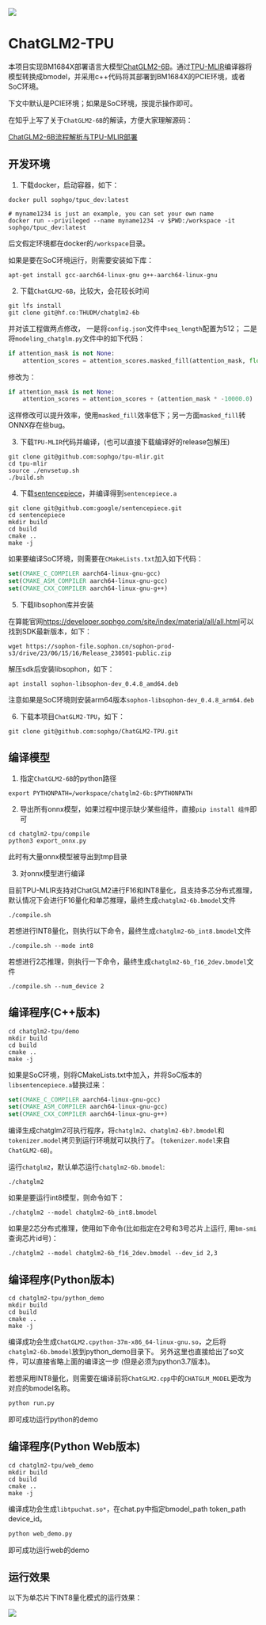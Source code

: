 ![](./assets/sophgo_chip.png)

# ChatGLM2-TPU

本项目实现BM1684X部署语言大模型[ChatGLM2-6B](https://huggingface.co/THUDM/chatglm2-6b)。通过[TPU-MLIR](https://github.com/sophgo/tpu-mlir)编译器将模型转换成bmodel，并采用c++代码将其部署到BM1684X的PCIE环境，或者SoC环境。

下文中默认是PCIE环境；如果是SoC环境，按提示操作即可。

在知乎上写了关于`ChatGLM2-6B`的解读，方便大家理解源码：

[ChatGLM2-6B流程解析与TPU-MLIR部署](https://zhuanlan.zhihu.com/p/641975976)


## 开发环境


1. 下载docker，启动容器，如下：

``` shell
docker pull sophgo/tpuc_dev:latest

# myname1234 is just an example, you can set your own name
docker run --privileged --name myname1234 -v $PWD:/workspace -it sophgo/tpuc_dev:latest
```
后文假定环境都在docker的`/workspace`目录。

如果是要在SoC环境运行，则需要安装如下库：

``` shell
apt-get install gcc-aarch64-linux-gnu g++-aarch64-linux-gnu
```

2. 下载`ChatGLM2-6B`，比较大，会花较长时间

``` shell
git lfs install
git clone git@hf.co:THUDM/chatglm2-6b
```
并对该工程做两点修改，
一是将`config.json`文件中`seq_length`配置为512；
二是将`modeling_chatglm.py`文件中的如下代码：

```python
if attention_mask is not None:
    attention_scores = attention_scores.masked_fill(attention_mask, float("-inf"))
```

修改为：

```python
if attention_mask is not None:
    attention_scores = attention_scores + (attention_mask * -10000.0)
```

这样修改可以提升效率，使用`masked_fill`效率低下；另一方面`masked_fill`转ONNX存在些bug。

3. 下载`TPU-MLIR`代码并编译，(也可以直接下载编译好的release包解压)

``` shell
git clone git@github.com:sophgo/tpu-mlir.git
cd tpu-mlir
source ./envsetup.sh
./build.sh
```

4. 下载[sentencepiece](https://github.com/google/sentencepiece)，并编译得到`sentencepiece.a`

```shell
git clone git@github.com:google/sentencepiece.git
cd sentencepiece
mkdir build
cd build
cmake ..
make -j
```

如果要编译SoC环境，则需要在`CMakeLists.txt`加入如下代码：

```cmake
set(CMAKE_C_COMPILER aarch64-linux-gnu-gcc)
set(CMAKE_ASM_COMPILER aarch64-linux-gnu-gcc)
set(CMAKE_CXX_COMPILER aarch64-linux-gnu-g++)
```

5. 下载libsophon库并安装

在算能官网<https://developer.sophgo.com/site/index/material/all/all.html>可以找到SDK最新版本，如下：

```shell
wget https://sophon-file.sophon.cn/sophon-prod-s3/drive/23/06/15/16/Release_230501-public.zip
```
解压sdk后安装libsophon，如下：

```shell
apt install sophon-libsophon-dev_0.4.8_amd64.deb
```

注意如果是SoC环境则安装arm64版本`sophon-libsophon-dev_0.4.8_arm64.deb`

6. 下载本项目`ChatGLM2-TPU`，如下：

``` shell
git clone git@github.com:sophgo/ChatGLM2-TPU.git
```

## 编译模型

1. 指定`ChatGLM2-6B`的python路径

``` shell
export PYTHONPATH=/workspace/chatglm2-6b:$PYTHONPATH
```

2. 导出所有onnx模型，如果过程中提示缺少某些组件，直接`pip install 组件`即可

``` shell
cd chatglm2-tpu/compile
python3 export_onnx.py
```
此时有大量onnx模型被导出到tmp目录

3. 对onnx模型进行编译

目前TPU-MLIR支持对ChatGLM2进行F16和INT8量化，且支持多芯分布式推理，默认情况下会进行F16量化和单芯推理，最终生成`chatglm2-6b.bmodel`文件

```shell
./compile.sh
```

若想进行INT8量化，则执行以下命令，最终生成`chatglm2-6b_int8.bmodel`文件

```shell
./compile.sh --mode int8
```

若想进行2芯推理，则执行一下命令，最终生成`chatglm2-6b_f16_2dev.bmodel`文件

```shell
./compile.sh --num_device 2
```

## 编译程序(C++版本)

```shell
cd chatglm2-tpu/demo
mkdir build
cd build
cmake ..
make -j
```

如果是SoC环境，则将CMakeLists.txt中加入，并将SoC版本的`libsentencepiece.a`替换过来：

```cmake
set(CMAKE_C_COMPILER aarch64-linux-gnu-gcc)
set(CMAKE_ASM_COMPILER aarch64-linux-gnu-gcc)
set(CMAKE_CXX_COMPILER aarch64-linux-gnu-g++)
```

编译生成chatglm2可执行程序，将`chatglm2`、`chatglm2-6b?.bmodel`和`tokenizer.model`拷贝到运行环境就可以执行了。
(`tokenizer.model`来自`ChatGLM2-6B`)。

运行`chatglm2`，默认单芯运行`chatglm2-6b.bmodel`:
```shell
./chatglm2
```

如果是要运行int8模型，则命令如下：
```shell
./chatglm2 --model chatglm2-6b_int8.bmodel
```

如果是2芯分布式推理，使用如下命令(比如指定在2号和3号芯片上运行, 用`bm-smi`查询芯片id号)：
```shell
./chatglm2 --model chatglm2-6b_f16_2dev.bmodel --dev_id 2,3
```

## 编译程序(Python版本)

```shell
cd chatglm2-tpu/python_demo
mkdir build
cd build
cmake ..
make -j
```

编译成功会生成`ChatGLM2.cpython-37m-x86_64-linux-gnu.so`，之后将`chatglm2-6b.bmodel`放到python\_demo目录下。
另外这里也直接给出了so文件，可以直接省略上面的编译这一步 (但是必须为python3.7版本)。

若想采用INT8量化，则需要在编译前将`ChatGLM2.cpp`中的`CHATGLM_MODEL`更改为对应的bmodel名称。
```python
python run.py
```
即可成功运行python的demo

## 编译程序(Python Web版本)

```shell
cd chatglm2-tpu/web_demo
mkdir build
cd build
cmake ..
make -j
```

编译成功会生成`libtpuchat.so*`，在chat.py中指定bmodel\_path token\_path device\_id。
```python
python web_demo.py
```
即可成功运行web的demo


## 运行效果

以下为单芯片下INT8量化模式的运行效果：

![](./assets/chatglm2.png)


